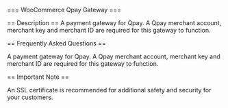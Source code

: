 === WooCommerce Qpay Gateway ===

== Description ==
A payment gateway for Qpay. A Qpay merchant account, merchant key and merchant ID are required for this gateway to function.

== Frequently Asked Questions ==

A payment gateway for Qpay. A Qpay merchant account, merchant key and merchant ID are required for this gateway to function.

== Important Note ==

An SSL certificate is recommended for additional safety and security for your customers.
